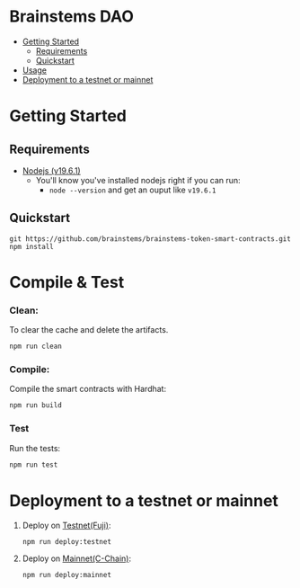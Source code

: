 # Brainstems DAO

- [Getting Started](#getting-started)
  - [Requirements](#requirements)
  - [Quickstart](#quickstart)
- [Usage](#usage)
- [Deployment to a testnet or mainnet](#deployment-to-a-testnet-or-mainnet)


# Getting Started

## Requirements

- [Nodejs (v19.6.1)](https://nodejs.org/dist/v19.6.1/node-v19.6.1-x64.msi)
  - You'll know you've installed nodejs right if you can run:
    - `node --version` and get an ouput like `v19.6.1`
## Quickstart

```
git https://github.com/brainstems/brainstems-token-smart-contracts.git
npm install
```


# Compile & Test

### Clean:
To clear the cache and delete the artifacts.
```sh
npm run clean
```


### Compile:

Compile the smart contracts with Hardhat:

```sh
npm run build
```

### Test

Run the tests:

```sh
npm run test
```

# Deployment to a testnet or mainnet

<!-- ## Setup environment variabltes
  You need to set your `ETHERSCAN_API_KEY`, `TESTNET_PRIVATE_KEY` and `MAINNET_PRIVATE_KEY` as environment variables. You can add them to a `.env` file, similar to what you see in `.env.example`.

- `TESTNET_PRIVATE_KEY`: The private key of your account to deploy them on testnet   (like from [metamask](https://metamask.io/)). 

    **NOTE:** FOR DEVELOPMENT, PLEASE USE A KEY THAT DOESN'T HAVE ANY REAL FUNDS ASSOCIATED WITH IT.
  - You can [learn how to export it here](https://metamask.zendesk.com/hc/en-us/articles/360015289632-How-to-Export-an-Account-Private-Key).
- `MAINNET_PRIVATE_KEY`: The private key of your account to depoy them on mainnet

- `ETHERSCAN_API_KEY`: If you deploy to a testnet or mainnet, you can verify it if you get an [API Key](https://snowtrace.io/myapikey) from snowtrace -->

<!-- 1. Get testnet AVAX

    Head over to [faucet.avax.network](https://core.app/tools/testnet-faucet/?subnet=c&token=c) and get some tesnet AVAX. You should see the AVAX show up in your metamask. -->

1. Deploy on [Testnet(Fuji)](https://testnet.snowtrace.io/):

    ```
    npm run deploy:testnet
    ```

2. Deploy on [Mainnet(C-Chain)](https://snowtrace.io/):

    ```
    npm run deploy:mainnet
    ```